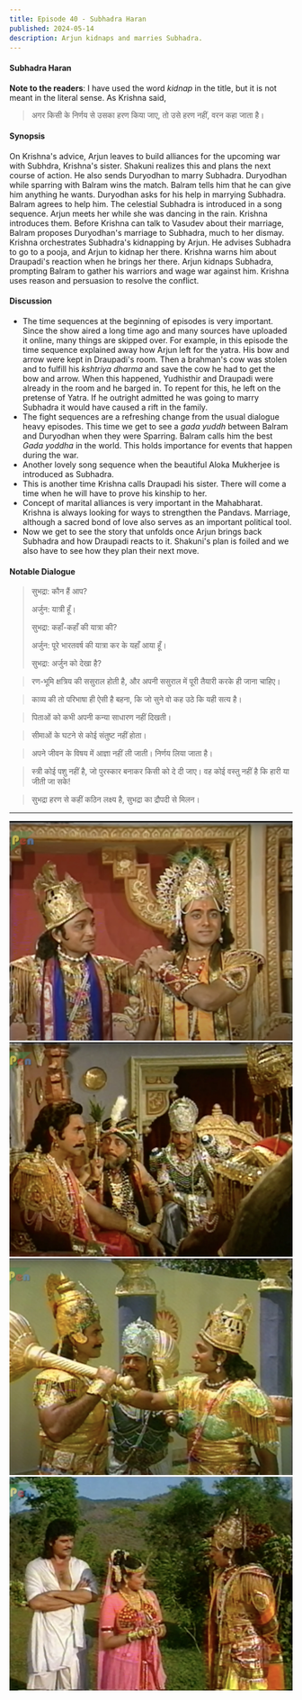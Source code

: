 ```yaml
---
title: Episode 40 - Subhadra Haran
published: 2024-05-14
description: Arjun kidnaps and marries Subhadra.
---
```


#### Subhadra Haran

**Note to the readers**: I have used the word _kidnap_ in the title, but it is not meant in the literal sense. As
Krishna said,

> अगर किसी के निर्णय से उसका हरण किया जाए, तो उसे हरण नहीं, वरन कहा जाता है।

#### Synopsis

On Krishna's advice, Arjun leaves to build alliances for the upcoming war with Subhdra, Krishna's sister. Shakuni
realizes this and plans the next course of action. He also sends Duryodhan to marry Subhadra. Duryodhan while sparring
with Balram wins the match. Balram tells him that he can give him anything he wants. Duryodhan asks for his help in
marrying Subhadra. Balram agrees to help him. The celestial Subhadra is introduced in a song sequence. Arjun meets her
while she was dancing in the rain. Krishna introduces them. Before Krishna can talk to Vasudev about their marriage,
Balram proposes Duryodhan's marriage to Subhadra, much to her dismay. Krishna orchestrates Subhadra's kidnapping by
Arjun. He advises Subhadra to go to a pooja, and Arjun to kidnap her there. Krishna warns him about Draupadi's reaction
when he brings her there. Arjun kidnaps Subhadra, prompting Balram to gather his warriors and wage war against him.
Krishna uses reason and persuasion to resolve the conflict.

#### Discussion

* The time sequences at the beginning of episodes is very important. Since the show aired a long time ago and many
  sources have uploaded it online, many things are skipped over. For example, in this episode the time sequence
  explained away how Arjun left for the yatra. His bow and arrow were kept in Draupadi's room. Then a brahman's cow was
  stolen and to fulfill his _kshtriya dharma_ and save the cow he had to get the bow and arrow. When this happened,
  Yudhisthir and Draupadi were already in the room and he barged in. To repent for this, he left on the pretense of
  Yatra. If he outright admitted he was going to marry Subhadra it would have caused a rift in the family.
* The fight sequences are a refreshing change from the usual dialogue heavy episodes. This time we get to see a _gada
  yuddh_ between Balram and Duryodhan when they were Sparring. Balram calls him the best _Gada yoddha_ in the world.
  This holds importance for events that happen during the war.
* Another lovely song sequence when the beautiful Aloka Mukherjee is introduced as Subhadra.
* This is another time Krishna calls Draupadi his sister. There will come a time when he will have to prove his kinship
  to her.
* Concept of marital alliances is very important in the Mahabharat. Krishna is always looking for ways to strengthen the
  Pandavs. Marriage, although a sacred bond of love also serves as an important political tool.
* Now we get to see the story that unfolds once Arjun brings back Subhadra and how Draupadi reacts to it. Shakuni's plan is foiled and we also have to see how they plan their next move.

#### Notable Dialogue

> सुभद्रा: कौन हैं आप?
>
> अर्जुन: यात्री हूँ।
>
> सुभद्रा: कहाँ-कहाँ की यात्रा की?
>
> अर्जुन: पूरे भारतवर्ष की यात्रा कर के यहाँ आया हूँ।
>
> सुभद्रा: अर्जुन को देखा है?

> रण-भूमि क्षत्रिय की ससुराल होती है, और अपनी ससुराल में पूरी तैयारी करके ही जाना चाहिए।

> काव्य की तो परिभाषा ही ऐसी है बहना, कि जो सुने वो कह उठे कि यही सत्य है।

> पिताओं को कभी अपनी कन्या साधारण नहीं दिखती।

> सीमाओं के घटने से कोई संतुष्ट नहीं होता।

> अपने जीवन के विषय में आज्ञा नहीं ली जाती। निर्णय लिया जाता है।

> स्त्री कोई पशु नहीं है, जो पुरस्कार बनाकर किसी को दे दी जाए। वह कोई वस्तु नहीं है कि हारी या जीती जा सके!

> सुभद्रा हरण से कहीं कठिन लक्ष्य है, सुभद्रा का द्रौपदी से मिलन।
---

![](../../assets/mahabharat/ep_40_1.webp)
![](../../assets/mahabharat/ep_40_2.webp)
![](../../assets/mahabharat/ep_40_3.webp)
![](../../assets/mahabharat/ep_40_4.webp)
